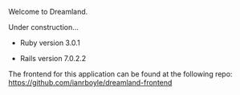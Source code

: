 Welcome to Dreamland.

Under construction...

- Ruby version 3.0.1

- Rails version 7.0.2.2

The frontend for this application can be found at the following repo: https://github.com/ianrboyle/dreamland-frontend
